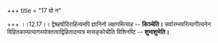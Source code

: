 +++
title = "17 यो न"

+++
।।12.17।। द्वेषहर्षादिराहित्यमपि ज्ञानिनो लक्षणमित्याह -- **किञ्चेति।**
सर्वारम्भपरित्यागीत्यनेन विहितकाम्यत्यागस्योक्तत्वाद्विहितादन्यत्र
मासङ्कोचीति विशिनष्टि -- **शुभाशुभेति।**
